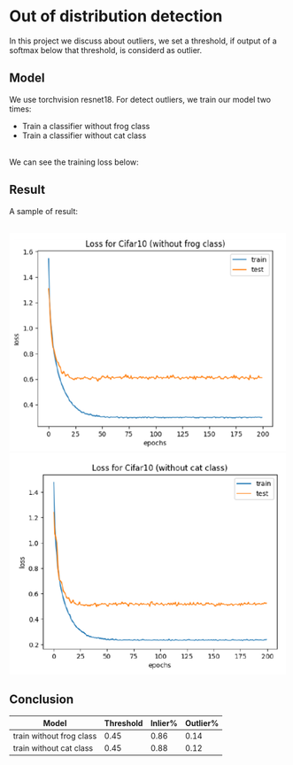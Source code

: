# Out of distribution detection
In this project we discuss about outliers, we set a threshold, if output of a softmax below that threshold, is considerd as outlier.

## Model
We use torchvision resnet18. For detect outliers, we train our model two times:
- Train a classifier without frog class
- Train a classifier without cat class

<br/>
We can see the training loss below:
  
## Result
A sample of result:

<br/>
<img src="imgs/frog.PNG" data-canonical-src="imgs/frog.PNG" width="500" />
<img src="imgs/cat.PNG" data-canonical-src="imgs/cat.PNG" width="500" />

## Conclusion

 |          Model           |    Threshold    |    Inlier%    |    Outlier%    |
 |--------------------------|-----------------|---------------|----------------|
 | train without frog class |       0.45      |      0.86     |      0.14      |
 | train without cat class  |       0.45      |      0.88     |      0.12      |
